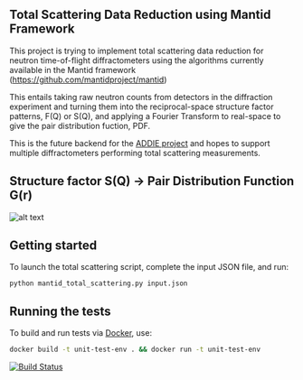 Total Scattering Data Reduction using Mantid Framework
-----------------------------------------------------------

This project is trying to implement total scattering data reduction for neutron time-of-flight diffractometers using the algorithms currently available in the Mantid framework (https://github.com/mantidproject/mantid)


This entails taking raw neutron counts from detectors in the diffraction experiment and turning them into the reciprocal-space structure factor patterns, F(Q) or S(Q), and applying a Fourier Transform to real-space to give the pair distribution fuction, PDF.

This is the future backend for the [ADDIE project](https://github.com/neutrons/addie) and hopes to support multiple diffractometers performing total scattering measurements.


Structure factor S(Q) -> Pair Distribution Function G(r)
-----------------------------------------------------------
![alt text](https://raw.githubusercontent.com/marshallmcdonnell/mantid_total_scattering/master/images/sofq_to_gofr.png)


## Getting started

To launch the total scattering script, complete the input JSON file, and run:

    python mantid_total_scattering.py input.json
    
## Running the tests
To build and run tests via [Docker](https://docs.docker.com/), use:

```bash
docker build -t unit-test-env . && docker run -t unit-test-env
```


[![Build Status](https://travis-ci.org/marshallmcdonnell/mantid_total_scattering.svg?branch=master)](https://travis-ci.org/marshallmcdonnell/mantid_total_scattering)
